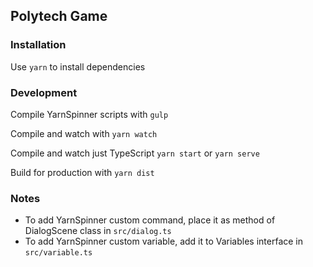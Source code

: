 ## Polytech Game

### Installation

Use `yarn` to install dependencies

### Development

Compile YarnSpinner scripts with `gulp`

Compile and watch with `yarn watch`

Compile and watch just TypeScript `yarn start` or `yarn serve`

Build for production with `yarn dist`

### Notes

- To add YarnSpinner custom command, place it as method of DialogScene class in `src/dialog.ts`
- To add YarnSpinner custom variable, add it to Variables interface in `src/variable.ts`
